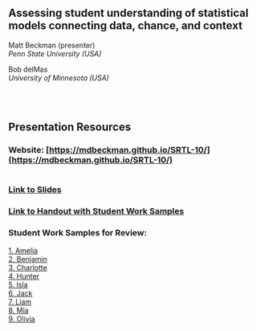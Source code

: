 ## Assessing student understanding of statistical models connecting data, chance, and context

Matt Beckman (presenter)  
*Penn State University (USA)*
 
Bob delMas  
*University of Minnesota (USA)*

<br>
<br>

## Presentation Resources

### Website: [https://mdbeckman.github.io/SRTL-10/](https://mdbeckman.github.io/SRTL-10/)

<a rel='nofollow' href='http://www.qrcode-generator.de' border='0' style='cursor:default'></a><img src='https://chart.googleapis.com/chart?cht=qr&chl=https%3A%2F%2Fmdbeckman.github.io%2FSRTL-10%2F&chs=180x180&choe=UTF-8&chld=L|2' alt=''>

### [Link to Slides](BeckmanSlidesSRTL10.html)

### [Link to Handout with Student Work Samples](Handout.pdf)

### Student Work Samples for Review:

[1. Amelia](https://docs.google.com/document/d/1H-b_YiKETfPPqCRAWdWHFzBdoIGETg5sCb1xWlb-MnY/edit?usp=sharing)  
[2. Benjamin](https://docs.google.com/document/d/1vJhPoB5KozHdTgkqBUWKkh_ocSzIOnePuqDnRpO5b1A/edit?usp=sharing)  
[3. Charlotte](https://docs.google.com/document/d/1u1FOO4iUFx0cWltxV5Qck3aAwElinnIBFLiWInM207A/edit?usp=sharing)  
[4. Hunter](https://docs.google.com/document/d/1BZPTSbiGtD6U_VtT-ewi3pVHTrhAbpZF6nKzn4P1cpo/edit?usp=sharing)  
[5. Isla](https://docs.google.com/document/d/17R0KooqKJMCP3TS5n38QcKyMCIhgsvu28GCwL0s0zaQ/edit?usp=sharing)  
[6. Jack](https://docs.google.com/document/d/1BIHMcfAeRquv9ab1cZ1b6gp7K-vnu_Fk2DLTgLXrM-E/edit?usp=sharing)  
[7. Liam](https://docs.google.com/document/d/1OFz9Zh3gb-TrjqRGKQ78Yew6mj58e-_fZQChOt5cj08/edit?usp=sharing)  
[8. Mia](https://docs.google.com/document/d/1uFTTHB3v-Gf3urOi9ULQzpHBph9AI3x0g5MOr_8BncQ/edit?usp=sharing)  
[9. Olivia](https://docs.google.com/document/d/1s2ySyO-lAvPd-m4ulEoggGaBV-WMVhdp_g0yKwne4W0/edit?usp=sharing)  

